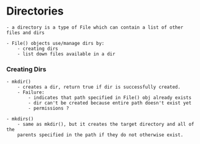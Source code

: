 # Directories

    - a directory is a type of File which can contain a list of other files and dirs
    
    - File() objects use/manage dirs by:
        - creating dirs
        - list down files available in a dir
        
        
### Creating Dirs

    - mkdir()
        - creates a dir, return true if dir is successfully created. 
        - Failure:
            - indicates that path specified in File() obj already exists
            - dir can't be created because entire path doesn't exist yet
            - permissions ?
            
    - mkdirs()
        - same as mkdir(), but it creates the target directory and all of the
        parents specified in the path if they do not otherwise exist. 